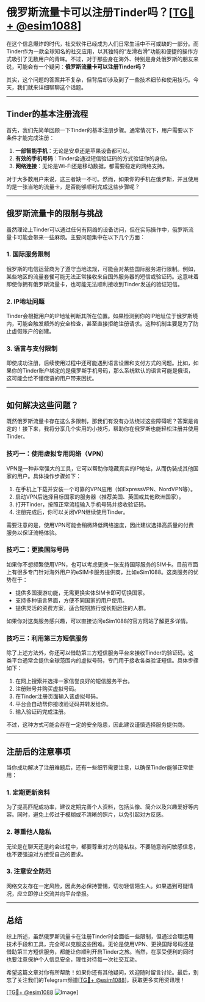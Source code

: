 # 俄罗斯流量卡可以注册Tinder吗？[[TG💪+ @esim1088](https://t.me/s/esim1088)]

在这个信息爆炸的时代，社交软件已经成为人们日常生活中不可或缺的一部分。而Tinder作为一款全球知名的社交应用，以其独特的“左滑右滑”功能和便捷的操作方式吸引了无数用户的青睐。不过，对于那些身在海外、特别是身处俄罗斯的朋友来说，可能会有一个疑问：**俄罗斯流量卡可以注册Tinder吗？**

其实，这个问题的答案并不复杂，但背后却涉及到了一些技术细节和使用技巧。今天，我们就来详细聊聊这个话题。

---

## Tinder的基本注册流程

首先，我们先简单回顾一下Tinder的基本注册步骤。通常情况下，用户需要以下条件才能完成注册：

1. **一部智能手机**：无论是安卓还是苹果设备都可以。
2. **有效的手机号码**：Tinder会通过短信验证码的方式验证你的身份。
3. **网络连接**：无论是Wi-Fi还是移动数据，都需要稳定的网络支持。

对于大多数用户来说，这三者缺一不可。然而，如果你的手机在俄罗斯，并且使用的是一张当地的流量卡，是否能够顺利完成这些步骤呢？

---

## 俄罗斯流量卡的限制与挑战

虽然理论上Tinder可以通过任何有网络的设备访问，但在实际操作中，俄罗斯流量卡可能会带来一些麻烦。主要问题集中在以下几个方面：

### 1. **国际服务限制**
俄罗斯的电信运营商为了遵守当地法规，可能会对某些国际服务进行限制。例如，某些地区的流量套餐可能无法正常接收来自国外服务器的短信或验证码。这意味着即使你拥有俄罗斯流量卡，也可能无法顺利接收到Tinder发送的验证短信。

### 2. **IP地址问题**
Tinder会根据用户的IP地址判断其所在位置。如果检测到你的IP地址位于俄罗斯境内，可能会触发额外的安全检查，甚至直接拒绝注册请求。这种机制主要是为了防止虚假账户的创建。

### 3. **语言与支付限制**
即使成功注册，后续使用过程中还可能遇到语言设置和支付方式的问题。比如，如果你的Tinder账户绑定的是俄罗斯手机号码，那么系统默认的语言可能是俄语，这可能会给不懂俄语的用户带来困扰。

---

## 如何解决这些问题？

既然俄罗斯流量卡存在这么多限制，那我们有没有办法绕过这些障碍呢？答案是肯定的！接下来，我将分享几个实用的小技巧，帮助你在俄罗斯也能轻松注册并使用Tinder。

### 技巧一：使用虚拟专用网络（VPN）
VPN是一种非常强大的工具，它可以帮助你隐藏真实的IP地址，从而伪装成其他国家的用户。具体操作步骤如下：
1. 在手机上下载并安装一个可靠的VPN应用（如ExpressVPN、NordVPN等）。
2. 启动VPN后选择目标国家的服务器（推荐美国、英国或其他欧洲国家）。
3. 打开Tinder，按照正常流程输入手机号码并接收验证码。
4. 注册完成后，你可以关闭VPN继续使用Tinder。

需要注意的是，使用VPN可能会稍微降低网络速度，因此建议选择高质量的付费服务以保证流畅体验。

### 技巧二：更换国际号码
如果你不想频繁使用VPN，也可以考虑更换一张支持国际服务的SIM卡。目前市面上有很多专门针对海外用户的eSIM卡服务提供商，比如eSim1088。这类服务的优势在于：
- 提供多国漫游功能，无需更换实体SIM卡即可切换国家。
- 支持多种语言界面，方便不同国家的用户使用。
- 提供灵活的资费方案，适合短期旅行或长期居住的人群。

如果你对这类服务感兴趣，可以直接访问eSim1088的官方网站了解更多详情。

### 技巧三：利用第三方短信服务
除了上述方法外，你还可以借助第三方短信服务平台来接收Tinder的验证码。这类平台通常会提供全球范围内的虚拟号码，专门用于接收各类验证短信。具体步骤如下：
1. 在网上搜索并选择一家信誉良好的短信服务平台。
2. 注册账号并购买虚拟号码。
3. 在Tinder注册页面输入该虚拟号码。
4. 平台会自动帮你接收验证码并转发给你。
5. 输入验证码完成注册。

不过，这种方式可能会存在一定的安全隐患，因此建议谨慎选择服务提供商。

---

## 注册后的注意事项

当你成功解决了注册难题后，还有一些细节需要注意，以确保Tinder能够正常使用：

### 1. 定期更新资料
为了提高匹配成功率，建议定期完善个人资料，包括头像、简介以及兴趣爱好等内容。同时，避免上传过于模糊或不清晰的照片，以免引起对方反感。

### 2. 尊重他人隐私
无论是在聊天还是约会过程中，都要尊重对方的隐私权。不要随意询问敏感信息，也不要强迫对方接受自己的要求。

### 3. 注意安全防范
网络交友存在一定风险，因此务必保持警惕，切勿轻信陌生人。如果遇到可疑情况，应立即停止交流并向平台举报。

---

## 总结

综上所述，虽然俄罗斯流量卡在注册Tinder时会面临一些限制，但通过合理运用技术手段和工具，完全可以克服这些困难。无论是使用VPN、更换国际号码还是借助第三方短信服务，都能让你顺利开启Tinder之旅。当然，在享受便利的同时也要注意保护个人信息安全，理性对待每一次社交互动。

希望这篇文章对你有所帮助！如果你还有其他疑问，欢迎随时留言讨论。最后，别忘了关注我们的Telegram频道[[TG💪+ @esim1088](https://t.me/s/esim1088)]，获取更多实用资讯哦！

[[TG💪+ @esim1088](https://t.me/s/esim1088) ![Image](https://i.postimg.cc/4NQfJmqS/Snipaste-2025-05-13-00-14-12.png)]